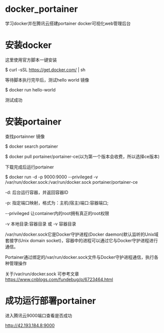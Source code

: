 # docker_portainer
学习docker并在腾讯云搭建portainer docker可视化web管理后台

# 安装docker 
这里使用官方脚本一键安装

$ curl -sSL https://get.docker.com/ | sh

等待脚本执行完毕后，测试hello world 镜像

$ docker run hello-world

测试成功




# 安装portainer
查找portainner 镜像

$ docker search portainer

$ docker pull portainer/portainer-ce(以为第一个版本会收费，所以选择ce版本)

下载完成后运行portainer

$ docker run -d -p 9000:9000 --privileged -v /var/run/docker.sock:/var/run/docker.sock portainer/portainer-ce

-d: 后台运行容器，并返回容器ID

-p: 指定端口映射，格式为：主机(宿主)端口:容器端口;

--privileged 让container内的root拥有真正的root权限

-v 本地目录:容器目录  或 -v 容器目录

/var/run/docker.sock它是Docker守护进程(Docker daemon)默认监听的Unix域套接字(Unix domain socket)，容器中的进程可以通过它与Docker守护进程进行通信。

Portainer通过绑定的/var/run/docker.sock文件与Docker守护进程通信，执行各种管理操作

关于/var/run/docker.sock 可参考文章
https://www.cnblogs.com/fundebug/p/6723464.html

# 成功运行部署portainer

进入腾讯云9000端口查看是否成功

http://42.193.184.8:9000
